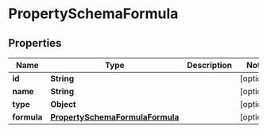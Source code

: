

# PropertySchemaFormula


## Properties

| Name | Type | Description | Notes |
|------------ | ------------- | ------------- | -------------|
|**id** | **String** |  |  [optional] |
|**name** | **String** |  |  [optional] |
|**type** | **Object** |  |  [optional] |
|**formula** | [**PropertySchemaFormulaFormula**](PropertySchemaFormulaFormula.md) |  |  [optional] |



